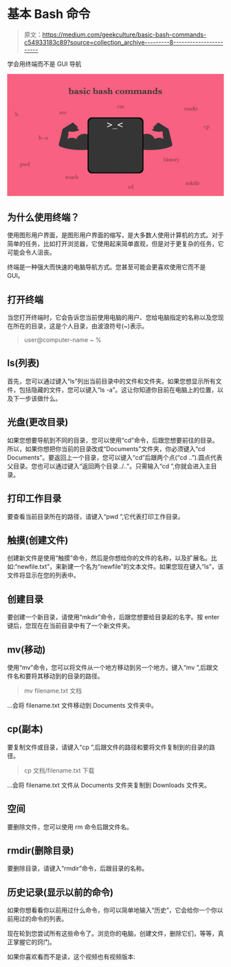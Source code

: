 # 基本 Bash 命令

> 原文：<https://medium.com/geekculture/basic-bash-commands-c54933183c89?source=collection_archive---------8----------------------->

学会用终端而不是 GUI 导航

![](img/bdf19a215b486172a8940937c4263900.png)

## 为什么使用终端？

使用图形用户界面，是图形用户界面的缩写，是大多数人使用计算机的方式。对于简单的任务，比如打开浏览器，它使用起来简单直观，但是对于更复杂的任务，它可能会令人沮丧。

终端是一种强大而快速的电脑导航方式。您甚至可能会更喜欢使用它而不是 GUI。

## 打开终端

当您打开终端时，它会告诉您当前使用电脑的用户、您给电脑指定的名称以及您现在所在的目录，这是个人目录，由波浪符号(~)表示。

> user@computer-name ~ %

## ls(列表)

首先，您可以通过键入“ls”列出当前目录中的文件和文件夹。如果您想显示所有文件，包括隐藏的文件，您可以键入“ls -a”。这让你知道你目前在电脑上的位置，以及下一步该做什么。

## 光盘(更改目录)

如果您想要导航到不同的目录，您可以使用“cd”命令，后跟您想要前往的目录。所以，如果你想把你当前的目录改成“Documents”文件夹，你必须键入“cd Documents”。要返回上一个目录，您可以键入“cd”后跟两个点(“cd ..”).圆点代表父目录。您也可以通过键入“返回两个目录../.."。只需输入“cd ”,你就会进入主目录。

## 打印工作目录

要查看当前目录所在的路径，请键入“pwd ”,它代表打印工作目录。

## 触摸(创建文件)

创建新文件是使用“触摸”命令，然后是你想给你的文件的名称，以及扩展名。比如:“newfile.txt”，来新建一个名为“newfile”的文本文件。如果您现在键入“ls”，该文件将显示在您的列表中。

## 创建目录

要创建一个新目录，请使用“mkdir”命令，后跟您想要给目录起的名字。按 enter 键后，您现在在当前目录中有了一个新文件夹。

## mv(移动)

使用“mv”命令，您可以将文件从一个地方移动到另一个地方。键入“mv ”,后跟文件名和要将其移动到的目录的路径。

> mv filename.txt 文档

…会将 filename.txt 文件移动到 Documents 文件夹中。

## cp(副本)

要复制文件或目录，请键入“cp ”,后跟文件的路径和要将文件复制到的目录的路径。

> cp 文档/filename.txt 下载

…会将 filename.txt 文件从 Documents 文件夹复制到 Downloads 文件夹。

## 空间

要删除文件，您可以使用 rm 命令后跟文件名。

## rmdir(删除目录)

要删除目录，请键入“rmdir”命令，后跟目录的名称。

## 历史记录(显示以前的命令)

如果你想看看你以前用过什么命令，你可以简单地输入“历史”，它会给你一个你以前用过的命令的列表。

现在轮到您尝试所有这些命令了。浏览你的电脑，创建文件，删除它们，等等，真正掌握它的窍门。

如果你喜欢看而不是读，这个视频也有视频版本:
